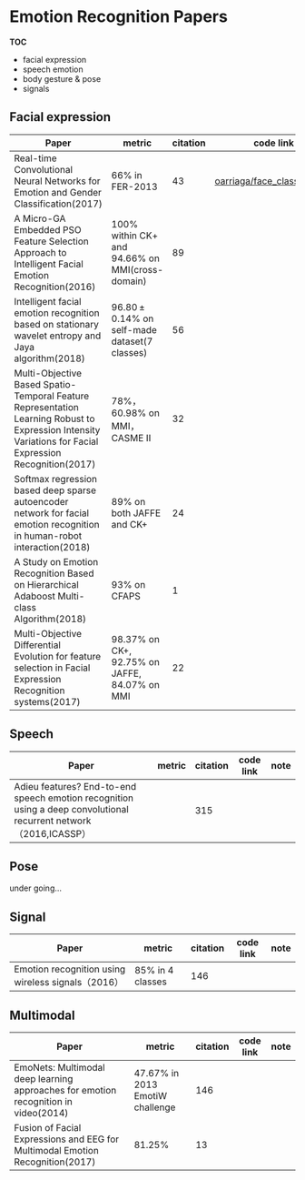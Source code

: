 # Emotion Recognition Papers

__TOC__

- facial expression
- speech emotion
- body gesture & pose
- signals

## Facial expression

| Paper                                                        | metric                                          | citation | code link                                                    | note                                       |
| ------------------------------------------------------------ | ----------------------------------------------- | -------- | ------------------------------------------------------------ | ------------------------------------------ |
| Real-time Convolutional Neural Networks for Emotion and Gender Classification(2017) | 66% in FER-2013                                 | 43       | [oarriaga/face_classification](https://github.com/oarriaga/face_classification) |                                            |
| A Micro-GA Embedded PSO Feature Selection Approach to Intelligent Facial Emotion Recognition(2016) | 100% within CK+ and 94.66% on MMI(cross-domain) | 89       |                                                              | hand craft feature                         |
| Intelligent facial emotion recognition based on stationary wavelet entropy and Jaya algorithm(2018) | 96.80 ± 0.14% on self-made dataset(7 classes)   | 56       |                                                              |                                            |
| Multi-Objective Based Spatio-Temporal Feature Representation Learning Robust to Expression Intensity Variations for Facial Expression Recognition(2017) | 78%，60.98% on MMI，CASME II                    | 32       |                                                              | combined  temporal and spatial information |
| Softmax regression based deep sparse autoencoder network for facial emotion recognition in human-robot interaction(2018) | 89% on both JAFFE and CK+                       | 24       |                                                              | adopted on a robot                         |
| A Study on Emotion Recognition Based on Hierarchical Adaboost Multi-class Algorithm(2018) | 93% on CFAPS                                    | 1        |                                                              | Adaboost                                   |
| Multi-Objective Differential Evolution for feature selection in Facial Expression Recognition systems(2017) | 98.37% on CK+, 92.75% on JAFFE, 84.07% on MMI   | 22       |                                                              | SVM                                        |

## Speech

| Paper                                                        | metric | citation | code link | note |
| ------------------------------------------------------------ | ------ | -------- | --------- | ---- |
| Adieu features? End-to-end speech emotion recognition using a deep convolutional recurrent network（2016,ICASSP） |        | 315      |           |      |

## Pose

under going...

## Signal

| Paper                                              | metric           | citation | code link | note |
| -------------------------------------------------- | ---------------- | -------- | --------- | ---- |
| Emotion recognition using wireless signals（2016） | 85% in 4 classes | 146      |           |      |

## Multimodal

| Paper                                                        | metric                          | citation | code link | note |
| ------------------------------------------------------------ | ------------------------------- | -------- | --------- | ---- |
| EmoNets: Multimodal deep learning approaches for emotion recognition in video(2014) | 47.67% in 2013 EmotiW challenge | 146      |           |      |
| Fusion of Facial Expressions and EEG for Multimodal Emotion Recognition(2017) | 81.25%                          | 13       |           |      |